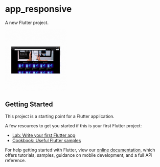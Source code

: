# app_responsive

A new Flutter project.

<p float="left">
  <img src="https://github.com/DavidCarrilho/app_responsive/blob/5f5aba8bca2c2d0542008c77703778ebf00bd6e7/screenshot/gif.gif" width="200" />
</p>

## Getting Started

This project is a starting point for a Flutter application.

A few resources to get you started if this is your first Flutter project:

- [Lab: Write your first Flutter app](https://flutter.dev/docs/get-started/codelab)
- [Cookbook: Useful Flutter samples](https://flutter.dev/docs/cookbook)

For help getting started with Flutter, view our
[online documentation](https://flutter.dev/docs), which offers tutorials,
samples, guidance on mobile development, and a full API reference.
